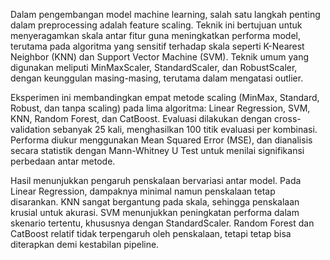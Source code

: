 Dalam pengembangan model machine learning, salah satu langkah penting dalam preprocessing adalah feature scaling. Teknik ini bertujuan untuk menyeragamkan skala antar fitur guna meningkatkan performa model, terutama pada algoritma yang sensitif terhadap skala seperti K-Nearest Neighbor (KNN) dan Support Vector Machine (SVM). Teknik umum yang digunakan meliputi MinMaxScaler, StandardScaler, dan RobustScaler, dengan keunggulan masing-masing, terutama dalam mengatasi outlier.

Eksperimen ini membandingkan empat metode scaling (MinMax, Standard, Robust, dan tanpa scaling) pada lima algoritma: Linear Regression, SVM, KNN, Random Forest, dan CatBoost. Evaluasi dilakukan dengan cross-validation sebanyak 25 kali, menghasilkan 100 titik evaluasi per kombinasi. Performa diukur menggunakan Mean Squared Error (MSE), dan dianalisis secara statistik dengan Mann-Whitney U Test untuk menilai signifikansi perbedaan antar metode.

Hasil menunjukkan pengaruh penskalaan bervariasi antar model. Pada Linear Regression, dampaknya minimal namun penskalaan tetap disarankan. KNN sangat bergantung pada skala, sehingga penskalaan krusial untuk akurasi. SVM menunjukkan peningkatan performa dalam skenario tertentu, khususnya dengan StandardScaler. Random Forest dan CatBoost relatif tidak terpengaruh oleh penskalaan, tetapi tetap bisa diterapkan demi kestabilan pipeline.
